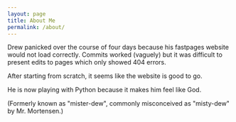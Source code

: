```yaml
---
layout: page
title: About Me
permalink: /about/
---
```


Drew panicked over the course of four days because his fastpages website would not load correctly. Commits worked (vaguely) but it was difficult to present edits to pages which only showed 404 errors.

After starting from scratch, it seems like the website is good to go.

He is now playing with Python because it makes him feel like God.

(Formerly known as "mister-dew", commonly misconceived as "misty-dew" by Mr. Mortensen.)